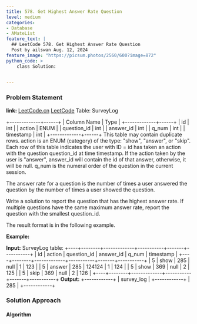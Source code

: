 ```yaml
---
title: 578. Get Highest Answer Rate Question
level: medium
categories:
- Database
- AMateList
feature_text: |
  ## LeetCode 578. Get Highest Answer Rate Question
  Post by ailswan Aug. 12, 2024
feature_image: "https://picsum.photos/2560/600?image=872"
python_code: >
    class Solution:
 

---
```


### Problem Statement
**link:**
[LeetCode.cn](https://leetcode.cn/problems/get-highest-answer-rate-question/)
[LeetCode](https://leetcode.com/get-highest-answer-rate-question/)
Table: SurveyLog

+-------------+------+
| Column Name | Type |
+-------------+------+
| id          | int  |
| action      | ENUM |
| question_id | int  |
| answer_id   | int  |
| q_num       | int  |
| timestamp   | int  |
+-------------+------+
This table may contain duplicate rows.
action is an ENUM (category) of the type: "show", "answer", or "skip".
Each row of this table indicates the user with ID = id has taken an action with the question question_id at time timestamp.
If the action taken by the user is "answer", answer_id will contain the id of that answer, otherwise, it will be null.
q_num is the numeral order of the question in the current session.
 

The answer rate for a question is the number of times a user answered the question by the number of times a user showed the question.

Write a solution to report the question that has the highest answer rate. If multiple questions have the same maximum answer rate, report the question with the smallest question_id.

The result format is in the following example.


**Example:**

**Input:** SurveyLog table:
+----+--------+-------------+-----------+-------+-----------+
| id | action | question_id | answer_id | q_num | timestamp |
+----+--------+-------------+-----------+-------+-----------+
| 5  | show   | 285         | null      | 1     | 123       |
| 5  | answer | 285         | 124124    | 1     | 124       |
| 5  | show   | 369         | null      | 2     | 125       |
| 5  | skip   | 369         | null      | 2     | 126       |
+----+--------+-------------+-----------+-------+-----------+
**Output:** 
+------------+
| survey_log |
+------------+
| 285        |
+------------+

 
### Solution Approach
 
#### Algorithm
 